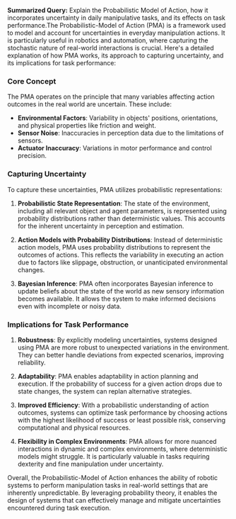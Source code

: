 **Summarized Query:**
Explain the Probabilistic Model of Action, how it incorporates uncertainty in daily manipulative tasks, and its effects on task performance.The Probabilistic-Model of Action (PMA) is a framework used to model and account for uncertainties in everyday manipulation actions. It is particularly useful in robotics and automation, where capturing the stochastic nature of real-world interactions is crucial. Here's a detailed explanation of how PMA works, its approach to capturing uncertainty, and its implications for task performance:

### Core Concept

The PMA operates on the principle that many variables affecting action outcomes in the real world are uncertain. These include:

- **Environmental Factors**: Variability in objects' positions, orientations, and physical properties like friction and weight.
- **Sensor Noise**: Inaccuracies in perception data due to the limitations of sensors.
- **Actuator Inaccuracy**: Variations in motor performance and control precision.

### Capturing Uncertainty

To capture these uncertainties, PMA utilizes probabilistic representations:

1. **Probabilistic State Representation**: The state of the environment, including all relevant object and agent parameters, is represented using probability distributions rather than deterministic values. This accounts for the inherent uncertainty in perception and estimation.

2. **Action Models with Probability Distributions**: Instead of deterministic action models, PMA uses probability distributions to represent the outcomes of actions. This reflects the variability in executing an action due to factors like slippage, obstruction, or unanticipated environmental changes.

3. **Bayesian Inference**: PMA often incorporates Bayesian inference to update beliefs about the state of the world as new sensory information becomes available. It allows the system to make informed decisions even with incomplete or noisy data.

### Implications for Task Performance

1. **Robustness**: By explicitly modeling uncertainties, systems designed using PMA are more robust to unexpected variations in the environment. They can better handle deviations from expected scenarios, improving reliability.

2. **Adaptability**: PMA enables adaptability in action planning and execution. If the probability of success for a given action drops due to state changes, the system can replan alternative strategies.

3. **Improved Efficiency**: With a probabilistic understanding of action outcomes, systems can optimize task performance by choosing actions with the highest likelihood of success or least possible risk, conserving computational and physical resources.

4. **Flexibility in Complex Environments**: PMA allows for more nuanced interactions in dynamic and complex environments, where deterministic models might struggle. It is particularly valuable in tasks requiring dexterity and fine manipulation under uncertainty.

Overall, the Probabilistic-Model of Action enhances the ability of robotic systems to perform manipulation tasks in real-world settings that are inherently unpredictable. By leveraging probability theory, it enables the design of systems that can effectively manage and mitigate uncertainties encountered during task execution.